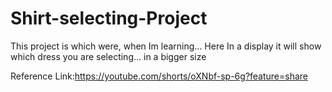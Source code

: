 # Shirt-selecting-Project
This project is which were, when Im learning... Here In a display it will show which dress you are selecting... in a bigger size

Reference Link:https://youtube.com/shorts/oXNbf-sp-6g?feature=share

